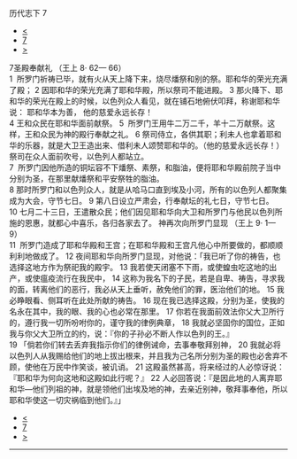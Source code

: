 ﻿





 历代志下 7




* [<](bible/2CH06.md)
* [7](bible/2CH.md)
* [>](bible/2CH08.md)



 
7圣殿奉献礼 （王上
8·
62—
66）  
1  所罗门祈祷已毕，就有火从天上降下来，烧尽燔祭和别的祭。耶和华的荣光充满了殿； 
2 因耶和华的荣光充满了耶和华殿，所以祭司不能进殿。 
3 那火降下、耶和华的荣光在殿上的时候，以色列众人看见，就在铺石地俯伏叩拜，称谢耶和华说： 耶和华本为善， 他的慈爱永远长存！  
4 王和众民在耶和华面前献祭。 
5  所罗门王用牛二万二千，羊十二万献祭。这样，王和众民为神的殿行奉献之礼。 
6 祭司侍立，各供其职；利未人也拿着耶和华的乐器，就是大卫王造出来、借利未人颂赞耶和华的。（他的慈爱永远长存！）祭司在众人面前吹号，以色列人都站立。  
7  所罗门因他所造的铜坛容不下燔祭、素祭，和脂油，便将耶和华殿前院子当中分别为圣，在那里献燔祭和平安祭牲的脂油。  
8 那时所罗门和以色列众人，就是从哈马口直到埃及小河，所有的以色列人都聚集成为大会，守节七日。 
9 第八日设立严肃会，行奉献坛的礼七日，守节七日。 
10 七月二十三日，王遣散众民；他们因见耶和华向大卫和所罗门与他民以色列所施的恩惠，就都心中喜乐，各归各家去了。 神再次向所罗门显现 （王上
9·
1—
9）  
11  所罗门造成了耶和华殿和王宫；在耶和华殿和王宫凡他心中所要做的，都顺顺利利地做成了。 
12 夜间耶和华向所罗门显现，对他说：「我已听了你的祷告，也选择这地方作为祭祀我的殿宇。 
13 我若使天闭塞不下雨，或使蝗虫吃这地的出产，或使瘟疫流行在我民中， 
14 这称为我名下的子民，若是自卑、祷告，寻求我的面，转离他们的恶行，我必从天上垂听，赦免他们的罪，医治他们的地。 
15 我必睁眼看、侧耳听在此处所献的祷告。 
16 现在我已选择这殿，分别为圣，使我的名永在其中，我的眼、我的心也必常在那里。 
17 你若在我面前效法你父大卫所行的，遵行我一切所吩咐你的，谨守我的律例典章， 
18 我就必坚固你的国位，正如我与你父大卫所立的约，说：『你的子孙必不断人作以色列的王。』  
19 「倘若你们转去丢弃我指示你们的律例诫命，去事奉敬拜别神， 
20 我就必将以色列人从我赐给他们的地上拔出根来，并且我为己名所分别为圣的殿也必舍弃不顾，使他在万民中作笑谈，被讥诮。 
21 这殿虽然甚高，将来经过的人必惊讶说：『耶和华为何向这地和这殿如此行呢？』 
22 人必回答说：『是因此地的人离弃耶和华—他们列祖的神，就是领他们出埃及地的神，去亲近别神，敬拜事奉他，所以耶和华使这一切灾祸临到他们。』」 
* [<](bible/2CH06.md)
* [7](bible/2CH.md)
* [>](bible/2CH08.md)





---









